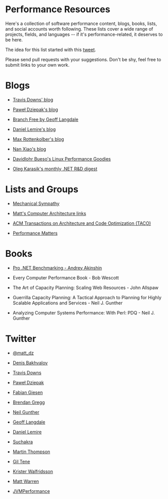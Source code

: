 # Performance Resources

Here's a collection of software performance content, blogs, books, lists, and
social accounts worth following. These lists cover a wide range of projects,
fields, and languages -- if it's performance-related, it deserves to be here.

The idea for this list started with this
[tweet](https://twitter.com/fleming_matt/status/1146456783134896128).

Please send pull requests with your suggestions. Don't be shy, feel free to
submit links to your own work.

# Blogs

- [Travis Downs' blog](https://travisdowns.github.io/)

- [Paweł Dziepak's blog](https://pdziepak.github.io/)

- [Branch Free by Geoff Langdale](https://branchfree.org/)

- [Daniel Lemire's blog](https://lemire.me/blog/)

- [Max Rottenkolber's blog](https://mr.gy/blog/)

- [Nan Xiao's blog](https://nanxiao.me/en/tag/performance/)

- [Davidlohr Bueso's Linux Performance Goodies](https://blog.stgolabs.net/search/label/performance)

- [Oleg Karasik's monthly .NET R&D digest](https://olegkarasik.wordpress.com/category/net-rd-digest/)

# Lists and Groups

- [Mechanical Sympathy](https://groups.google.com/forum/#!forum/mechanical-sympathy)

- [Matt's Computer Architecture links](https://github.com/MattPD/cpplinks/blob/master/comparch.md)

- [ACM Transactions on Architecture and Code Optimization (TACO)](https://taco.acm.org/)

- [Performance Matters](https://performancematters.dev/)

# Books

- [Pro .NET Benchmarking - Andrey Akinshin](https://www.apress.com/gp/book/9781484249406)

- Every Computer Performance Book - Bob Wescott

- The Art of Capacity Planning: Scaling Web Resources - John Allspaw 

- Guerrilla Capacity Planning: A Tactical Approach to Planning for Highly Scalable Applications and Services - Neil J. Gunther

- Analyzing Computer Systems Performance: With Perl: PDQ - Neil J. Gunther

# Twitter

- [@matt_dz](https://twitter.com/matt_dz)

- [Denis Bakhvalov](https://twitter.com/dendibakh)

- [Travis Downs](https://twitter.com/trav_downs)

- [Paweł Dziepak](https://twitter.com/PawelDziepak)

- [Fabian Giesen](https://twitter.com/rygorous)

- [Brendan Gregg](https://twitter.com/brendangregg)

- [Neil Gunther](https://twitter.com/DrQz)

- [Geoff Langdale](https://twitter.com/geofflangdale)

- [Daniel Lemire](https://twitter.com/lemire)

- [Suchakra](https://twitter.com/tuxology)

- [Martin Thompson](https://twitter.com/mjpt777)

- [Gil Tene](https://twitter.com/giltene)

- [Krister Walfridsson](https://twitter.com/kwalfridsson)

- [Matt Warren](https://twitter.com/matthewwarren)

- [JVMPerformance](https://twitter.com/JVMPerformance)
